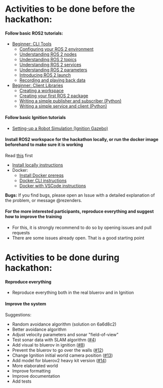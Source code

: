 # Activities to be done before the hackathon:

#### Follow basic ROS2 tutorials:
* [Beginner: CLI Tools](https://docs.ros.org/en/foxy/Tutorials.html#beginner-cli-tools)
  - [Configuring your ROS 2 environment](https://docs.ros.org/en/foxy/Tutorials/Configuring-ROS2-Environment.html)
  - [Understanding ROS 2 nodes](https://docs.ros.org/en/foxy/Tutorials/Understanding-ROS2-Nodes.html)
  - [Understanding ROS 2 topics](https://docs.ros.org/en/foxy/Tutorials/Topics/Understanding-ROS2-Topics.html)
  - [Understanding ROS 2 services](https://docs.ros.org/en/foxy/Tutorials/Services/Understanding-ROS2-Services.html)
  - [Understanding ROS 2 parameters](https://docs.ros.org/en/foxy/Tutorials/Parameters/Understanding-ROS2-Parameters.html)
  - [Introducing ROS 2 launch](https://docs.ros.org/en/foxy/Tutorials/Launch/CLI-Intro.html)
  - [Recording and playing back data](https://docs.ros.org/en/foxy/Tutorials/Ros2bag/Recording-And-Playing-Back-Data.html)
* [Beginner: Client Libraries](https://docs.ros.org/en/foxy/Tutorials.html#beginner-client-libraries)
  - [Creating a workspace](https://docs.ros.org/en/foxy/Tutorials/Workspace/Creating-A-Workspace.html)
  - [Creating your first ROS 2 package](https://docs.ros.org/en/foxy/Tutorials/Creating-Your-First-ROS2-Package.html)
  - [Writing a simple publisher and subscriber (Python)](https://docs.ros.org/en/foxy/Tutorials/Writing-A-Simple-Py-Publisher-And-Subscriber.html)
  - [Writing a simple service and client (Python)](https://docs.ros.org/en/foxy/Tutorials/Writing-A-Simple-Py-Service-And-Client.html)

#### Follow basic Ignition tutorials
* [Setting-up a Robot Simulation (Ignition Gazebo)](https://docs.ros.org/en/foxy/Tutorials/Simulators/Ignition/Setting-up-a-Robot-Simulation-Ignition.html)

#### Install ROS2 workspace for the hackathon locally, or run the docker image beforehand to make sure it is working

Read [this](https://github.com/remaro-network/tudelft_hackathon#installation) first

* [Install locally instructions](https://github.com/remaro-network/tudelft_hackathon#install-locally)
* Docker:
  - [Install Docker prereqs](https://github.com/remaro-network/tudelft_hackathon#install-prerequisites-to-run-with-docker)
  - [Docker CLI instructions](https://github.com/remaro-network/tudelft_hackathon#run-it-with-docker-via-cli)
  - [Docker with VSCode instructions](https://github.com/remaro-network/tudelft_hackathon#run-it-with-docker-with-vscode)

**Bugs:** If you find bugs, please open an Issue with a detailed explanation of the problem, or message @rezenders.

#### For the more interested participants, reproduce everything and suggest how to improve the training

* For this, it is strongly recommend to do so by opening issues and pull requests
* There are some issues already open. That is a good starting point

# Activities to be done during hackathon:

#### Reproduce everything

* Reproduce everything both in the real bluerov and in Ignition

#### Improve the system
Suggestions:
* Random avoidance algorithm (solution on 6a6d8c2)
* Better avoidance algorithm
* Adjust velocity parameters and sonar "field-of-view"
* Test sonar data with SLAM algorithm ([#4](https://github.com/remaro-network/tudelft_hackathon/issues/4))
* Add visual to bluerov in ignition ([#8](https://github.com/remaro-network/tudelft_hackathon/issues/8))
* Prevent the bluerov to go over the walls ([#12](https://github.com/remaro-network/tudelft_hackathon/issues/12))
* Change Ignition initial world camera position ([#13](https://github.com/remaro-network/tudelft_hackathon/issues/13))
* Add model for bluerov2 heavy kit version ([#14](https://github.com/remaro-network/tudelft_hackathon/issues/14))
* More elaborated world
* Improve formatting
* Improve documentation
* Add tests
